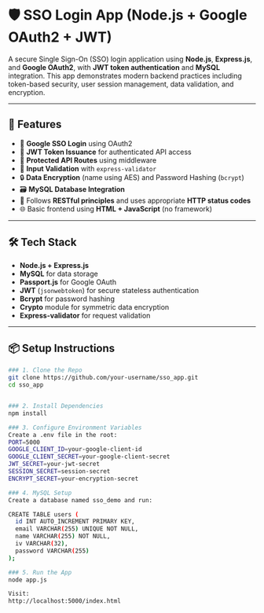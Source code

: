 # 🛡️ SSO Login App (Node.js + Google OAuth2 + JWT)

A secure Single Sign-On (SSO) login application using **Node.js**, **Express.js**, and **Google OAuth2**, with **JWT token authentication** and **MySQL** integration. This app demonstrates modern backend practices including token-based security, user session management, data validation, and encryption.

---

## 🚀 Features

- 🔐 **Google SSO Login** using OAuth2
- 🔑 **JWT Token Issuance** for authenticated API access
- 🧾 **Protected API Routes** using middleware
- 🧪 **Input Validation** with `express-validator`
- 🔒 **Data Encryption** (name using AES) and Password Hashing (`bcrypt`)
- 🗃️ **MySQL Database Integration**
- 🎯 Follows **RESTful principles** and uses appropriate **HTTP status codes**
- 🌐 Basic frontend using **HTML + JavaScript** (no framework)


---

## 🛠️ Tech Stack

- **Node.js + Express.js**
- **MySQL** for data storage
- **Passport.js** for Google OAuth
- **JWT** (`jsonwebtoken`) for secure stateless authentication
- **Bcrypt** for password hashing
- **Crypto** module for symmetric data encryption
- **Express-validator** for request validation

---

## 📦 Setup Instructions

```bash
### 1. Clone the Repo
git clone https://github.com/your-username/sso_app.git
cd sso_app


### 2. Install Dependencies
npm install

### 3. Configure Environment Variables
Create a .env file in the root:
PORT=5000
GOOGLE_CLIENT_ID=your-google-client-id
GOOGLE_CLIENT_SECRET=your-google-client-secret
JWT_SECRET=your-jwt-secret
SESSION_SECRET=session-secret
ENCRYPT_SECRET=your-encryption-secret

### 4. MySQL Setup
Create a database named sso_demo and run:

CREATE TABLE users (
  id INT AUTO_INCREMENT PRIMARY KEY,
  email VARCHAR(255) UNIQUE NOT NULL,
  name VARCHAR(255) NOT NULL,
  iv VARCHAR(32),
  password VARCHAR(255)
);

### 5. Run the App
node app.js

Visit:
http://localhost:5000/index.html
